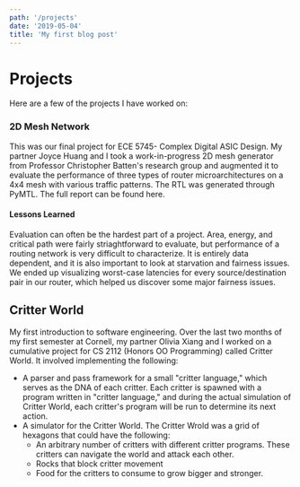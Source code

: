 ```yaml
---
path: '/projects'
date: '2019-05-04'
title: 'My first blog post'
---
```


# Projects

Here are a few of the projects I have worked on:

### 2D Mesh Network

This was our final project for ECE 5745- Complex Digital ASIC Design. My partner Joyce Huang and I took a work-in-progress 2D mesh generator from Professor Christopher Batten's research group and augmented it to evaluate the performance of three types of router microarchitectures on a 4x4 mesh with various traffic patterns. The RTL was generated through PyMTL. The full report can be found here.

#### Lessons Learned

Evaluation can often be the hardest part of a project. Area, energy, and critical path were fairly striaghtforward to evaluate, but performance of a routing network is very difficult to characterize. It is entirely data dependent, and it is also important to look at starvation and fairness issues. We ended up visualizing worst-case latencies for every source/destination pair in our router, which helped us discover some major fairness issues.

## Critter World

My first introduction to software engineering. Over the last two months of my first semester at Cornell, my partner Olivia Xiang and I worked on a cumulative project for CS 2112 (Honors OO Programming) called Critter World. It involved implementing the following:

- A parser and pass framework for a small "critter language," which serves as the DNA of each critter. Each critter is spawned with a program written in "critter language," and during the actual simulation of Critter World, each critter's program will be run to determine its next action.
- A simulator for the Critter World. The Critter Wrold was a grid of hexagons that could have the following:
  - An arbitrary number of critters with different critter programs. These critters can navigate the world and attack each other.
  - Rocks that block critter movement
  - Food for the critters to consume to grow bigger and stronger.
